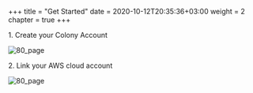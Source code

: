 +++
title = "Get Started"
date = 2020-10-12T20:35:36+03:00
weight = 2
chapter = true
+++

1\. Create your Colony Account

![80_page](/images/intro/colony_logo.png)

2\. Link your AWS cloud account

![80_page](/images/intro/aws_logo.png)

